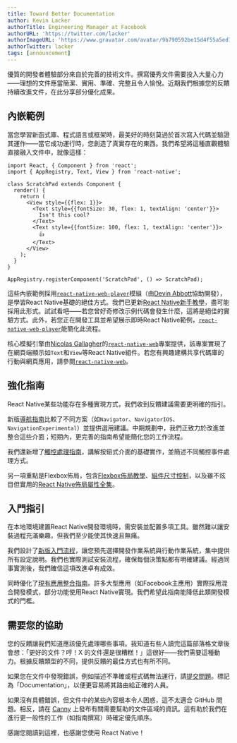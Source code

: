 ```yaml
---
title: Toward Better Documentation
author: Kevin Lacker
authorTitle: Engineering Manager at Facebook
authorURL: 'https://twitter.com/lacker'
authorImageURL: 'https://www.gravatar.com/avatar/9b790592be15d4f55a5ed7abb5103304?s=128'
authorTwitter: lacker
tags: [announcement]
---
```


優質的開發者體驗部分來自於完善的技術文件。撰寫優秀文件需要投入大量心力——理想的文件應當簡潔、實用、準確、完整且令人愉悅。近期我們根據您的反饋持續改進文件，在此分享部分優化成果。

## 內嵌範例

當您學習新函式庫、程式語言或框架時，最美好的時刻莫過於首次寫入代碼並驗證其運作——當它成功運行時，您創造了真實存在的東西。我們希望將這種直觀體驗直接融入文件中，就像這樣：

```ReactNativeWebPlayer
import React, { Component } from 'react';
import { AppRegistry, Text, View } from 'react-native';

class ScratchPad extends Component {
  render() {
    return (
      <View style={{flex: 1}}>
        <Text style={{fontSize: 30, flex: 1, textAlign: 'center'}}>
          Isn't this cool?
        </Text>
        <Text style={{fontSize: 100, flex: 1, textAlign: 'center'}}>
          👍
        </Text>
      </View>
    );
  }
}

AppRegistry.registerComponent('ScratchPad', () => ScratchPad);
```

這些內嵌範例採用[`react-native-web-player`](https://github.com/dabbott/react-native-web-player)模組（由[Devin Abbott](https://twitter.com/devinaabbott)協助開發），是學習React Native基礎的絕佳方式。我們已更新[React Native新手教學](/docs/tutorial)，盡可能採用此形式。試試看吧——若您曾好奇修改示例代碼會發生什麼，這將是絕佳的實驗方式。此外，若您正在開發工具並希望展示即時React Native範例，[`react-native-web-player`](https://github.com/dabbott/react-native-web-player)能簡化此流程。

核心模擬引擎由[Nicolas Gallagher](https://twitter.com/necolas)的[`react-native-web`](https://github.com/necolas/react-native-web)專案提供，該專案實現了在網頁端顯示如`Text`和`View`等React Native組件。若您有興趣建構共享代碼庫的行動與網頁應用，請參閱[`react-native-web`](https://github.com/necolas/react-native-web)。

## 強化指南

React Native某些功能存在多種實現方式，我們收到反饋建議需要更明確的指引。

新版[導航指南](/docs/navigation)比較了不同方案（如`Navigator`、`NavigatorIOS`、`NavigationExperimental`）並提供選用建議。中期規劃中，我們正致力於改進並整合這些介面；短期內，更完善的指南希望能簡化您的工作流程。

我們還新增了[觸控處理指南](/docs/handling-touches)，講解按鈕式介面的基礎實作，並簡述不同觸控事件處理方式。

另一項重點是Flexbox佈局，包含[Flexbox佈局教學](/docs/flexbox)、[組件尺寸控制](/docs/height-and-width)，以及雖不炫目但實用的[React Native佈局屬性全集](/docs/layout-props)。

## 入門指引

在本地環境建置React Native開發環境時，需安裝並配置多項工具。雖然難以讓安裝過程充滿樂趣，但我們至少能使其快速且無痛。

我們設計了[新版入門流程](/docs/next/getting-started)，讓您預先選擇開發作業系統與行動作業系統，集中提供所有設定說明。我們也實際測試安裝流程，確保每個決策點都有明確建議。經過同事實測後，我們確信這項改進卓有成效。

同時優化了[現有應用整合指南](/docs/integration-with-existing-apps)。許多大型應用（如Facebook主應用）實際採用混合開發模式，部分功能使用React Native實現。我們希望此指南能降低此類開發模式的門檻。

## 需要您的協助

您的反饋讓我們知道應該優先處理哪些事項。我知道有些人讀完這篇部落格文章後會想：「更好的文件？哼！X 的文件還是很糟糕！」這很好——我們需要這種動力。根據反饋類型的不同，提供反饋的最佳方式也有所不同。

如果您在文件中發現錯誤，例如描述不準確或程式碼無法運行，請[提交問題](https://github.com/facebook/react-native/issues)。標記為「Documentation」，以便更容易將其路由給正確的人員。

如果沒有具體錯誤，但文件中的某些內容根本令人困惑，這不太適合 GitHub 問題。相反，請在 [Canny](https://react-native.canny.io/feature-requests) 上發布有關需要幫助的文件區域的資訊。這有助於我們在進行更一般性的工作（如指南撰寫）時確定優先順序。

感謝您閱讀到這裡，也感謝您使用 React Native！